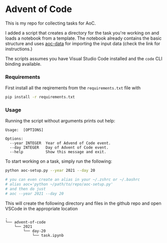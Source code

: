# Advent of Code

This is my repo for collecting tasks for AoC.

I added a script that creates a directory for the task you're working on and loads a notebook from a template. The notebook already contains the basic structure and uses [aoc-data](https://github.com/wimglenn/advent-of-code-data) for importing the input data (check the link for instructions.)

The scripts assumes you have Visual Studio Code installed and the `code` CLI binding available.

### Requirements

First install all the reqirements from the `requirements.txt` file with

```bash
pip install -r requirements.txt
```

### Usage

Running the script without arguments prints out help:

```
Usage:  [OPTIONS]

Options:
  --year INTEGER  Year of Advend of Code event.
  --day INTEGER   Day of Advent of Code event.
  --help          Show this message and exit.
```

To start working on a task, simply run the following:

```bash
python aoc-setup.py --year 2021 --day 20

# you can even create an alias in your ~/.zshrc or ~/.bashrc
# alias aoc='python ~/path/to/repo/aoc-setup.py'
# and then do just
# aoc --year 2021 --day 20
```

This will create the following directory and files in the github repo and open VSCode in the appropriate location

```
.
└── advent-of-code
    └── 2021
        └── day-20
            └── task.ipynb
```